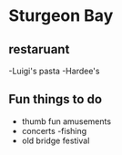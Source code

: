 # Sturgeon Bay

## restaruant
-Luigi's pasta
-Hardee's
## Fun things to do
- thumb fun amusements
- concerts
-fishing
- old bridge festival
